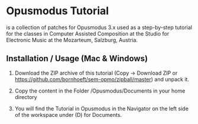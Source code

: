 # Opusmodus Tutorial

is a collection of patches for Opusmodus 3.x
used as a step-by-step tutorial for the classes in Computer Assisted Composition at the Studio for Electronic Music at the Mozarteum, Salzburg, Austria. 

## Installation / Usage (Mac & Windows)

1. Download the ZIP archive of this tutorial (Copy → Download ZIP or https://github.com/bornhoeft/sem-opmo/zipball/master) and unpack it.

2. Copy the content in the Folder /Opusmodus/Documents in your home directory

3. You will find the Tutorial in Opusmodus in the Navigator on the left side of the workspace under (D) for Documents.






